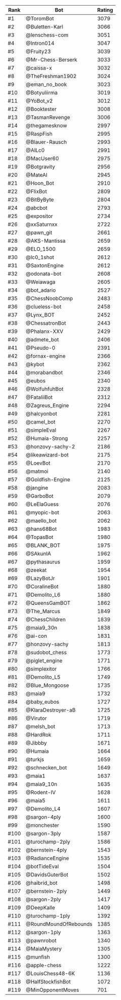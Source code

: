 Rank|Bot|Rating
---|---|---
#1|@ToromBot|3079
#2|@Buletten-Karl|3066
#3|@lenschess-com|3051
#4|@Intron014|3047
#5|@Fruity23|3039
#6|@Mr-Chess-Berserk|3033
#7|@caissa-x|3032
#8|@TheFreshman1902|3024
#9|@eman_no_book|3023
#10|@Botyuliirma|3019
#11|@YoBot_v2|3012
#12|@Booktester|3008
#13|@TasmanRevenge|3006
#14|@thegamesknow|2997
#15|@RaspFish|2995
#16|@Blauer-Rausch|2993
#17|@AILc0|2991
#18|@MacUser60|2975
#19|@Botgravity|2956
#20|@MateAI|2945
#21|@Hoon_Bot|2910
#22|@FlixBot|2809
#23|@BitByByte|2804
#24|@abcbot|2793
#25|@expositor|2734
#26|@xxSaturnxx|2722
#27|@pawn_git|2661
#28|@AKS-Mantissa|2659
#29|@ELO_1500|2659
#30|@lc0_1shot|2612
#31|@SaxtonEngine|2612
#32|@odonata-bot|2608
#33|@Weiawaga|2605
#34|@bot_adario|2527
#35|@ChessNoobComp|2483
#36|@clueless-bot|2458
#37|@Lynx_BOT|2452
#38|@ChessatronBot|2443
#39|@Phalanx-XXV|2429
#40|@admete_bot|2406
#41|@Pseudo-0|2391
#42|@fornax-engine|2366
#43|@kybot|2362
#44|@morabandbot|2346
#45|@eubos|2340
#46|@WolfuhfuhBot|2328
#47|@FataliiBot|2312
#48|@Zagreus_Engine|2294
#49|@halcyonbot|2281
#50|@camel_bot|2270
#51|@simpleEval|2267
#52|@Humaia-Strong|2257
#53|@honzovy-sachy-2|2186
#54|@likeawizard-bot|2175
#55|@LoevBot|2170
#56|@matmoi|2140
#57|@Goldfish-Engine|2125
#58|@jangine|2083
#59|@GarboBot|2079
#60|@LeElaGuess|2076
#61|@myopic-bot|2063
#62|@maello_bot|2062
#63|@hans68Bot|1983
#64|@TopasBot|1980
#65|@BLANK_BOT|1975
#66|@SAkunIA|1962
#67|@pythasaurus|1959
#68|@zeekat|1954
#69|@LazyBotJr|1901
#70|@CoralineBot|1880
#71|@Demolito_L6|1880
#72|@QueensGamBOT|1862
#73|@The_Marcus|1849
#74|@ChessChildren|1839
#75|@maia9_30n|1838
#76|@ai-con|1831
#77|@honzovy-sachy|1813
#78|@sudobot_chess|1773
#79|@piglet_engine|1771
#80|@simplexitor|1766
#81|@Demolito_L5|1749
#82|@Blue_Mongoose|1735
#83|@maia9|1732
#84|@baby_eubos|1727
#85|@KlaraDestroyer-aB|1725
#86|@Virutor|1719
#87|@melsh_bot|1713
#88|@HardRok|1711
#89|@Jibbby|1671
#90|@Humaia|1664
#91|@turkjs|1659
#92|@schnecken_bot|1649
#93|@maia1|1637
#94|@maia9_10n|1635
#95|@Rodent-IV|1628
#96|@maia5|1611
#97|@Demolito_L4|1607
#98|@sargon-4ply|1600
#99|@monchester|1590
#100|@sargon-3ply|1587
#101|@turochamp-2ply|1586
#102|@bernstein-4ply|1543
#103|@RadianceEngine|1535
#104|@botTideEval|1504
#105|@DavidsGuterBot|1502
#106|@haibrid_bot|1498
#107|@bernstein-2ply|1449
#108|@sargon-2ply|1417
#109|@DeepKalle|1409
#110|@turochamp-1ply|1392
#111|@RoundMoundOfRebounds|1385
#112|@sargon-1ply|1363
#113|@pawnrobot|1340
#114|@MaiaMystery|1305
#115|@munfish|1300
#116|@apple-chess|1222
#117|@LouisChess48-6K|1136
#118|@HalfStockfishBot|1072
#119|@MinOpponentMoves|701
